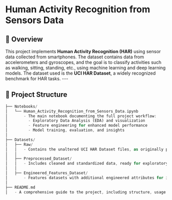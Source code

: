 # Human Activity Recognition from Sensors Data  
## 📖 Overview

This project implements **Human Activity Recognition (HAR)** using sensor data collected from smartphones. The dataset contains data from accelerometers and gyroscopes, and the goal is to classify activities such as walking, sitting, standing, etc., using machine learning and deep learning models.  The dataset used is the **UCI HAR Dataset**, a widely recognized benchmark for HAR tasks.  ---  
## 📂 Project Structure 
```rust
├── Notebooks/
│   └── Human_Activity_Recognition_from_Sensors_Data.ipynb
│       - The main notebook documenting the full project workflow:
│         - Exploratory Data Analysis (EDA) and visualization
│         - Feature engineering for enhanced model performance
│         - Model training, evaluation, and insights
│
├── Datasets/
│   ├── Raw/
│   │   - Contains the unaltered UCI HAR Dataset files, as originally provided.
│   │
│   ├── Preprocessed_Dataset/
│   │   - Includes cleaned and standardized data, ready for exploratory analysis and baseline modeling.
│   │
│   ├── Engineered_Features_Dataset/
│       - Features datasets with additional engineered attributes for improved classification accuracy.
│
├── README.md
│   - A comprehensive guide to the project, including structure, usage instructions, and methodology.

```
